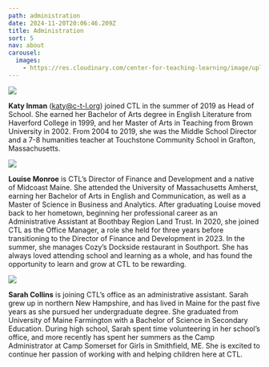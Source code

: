 ```yaml
---
path: administration
date: 2024-11-20T20:06:46.209Z
title: Administration
sort: 5
nav: about
carousel:
  images:
    - https://res.cloudinary.com/center-for-teaching-learning/image/upload/v1661109854/200114_untitledshoot_DSC_3659_rqjbnn.jpg
---
```

![](https://res.cloudinary.com/center-for-teaching-learning/image/upload/v1663681672/Katy_1_jfpimq.png)

**Katy Inman** (katy@c-t-l.org) joined CTL in the summer of 2019 as Head of School. She earned her Bachelor of Arts degree in English Literature from Haverford College in 1999, and her Master of Arts in Teaching from Brown University in 2002. From 2004 to 2019, she was the Middle School Director and a 7-8 humanities teacher at Touchstone Community School in Grafton, Massachusetts.

![](https://res.cloudinary.com/center-for-teaching-learning/image/upload/v1665867927/faculty%20and%20staff%20photos/louise.staff_spnpef.jpg)

**Louise Monroe** is CTL’s Director of Finance and Development and a native of Midcoast Maine. She attended the University of Massachusetts Amherst, earning her Bachelor of Arts in English and Communication, as well as a Master of Science in Business and Analytics. After graduating Louise moved back to her hometown, beginning her professional career as an Administrative Assistant at Boothbay Region Land Trust. In 2020, she joined CTL as the Office Manager, a role she held for three years before transitioning to the Director of Finance and Development in 2023. In the summer, she manages Cozy’s Dockside restaurant in Southport. She has always loved attending school and learning as a whole, and has found the opportunity to learn and grow at CTL to be rewarding.

![](https://res.cloudinary.com/center-for-teaching-learning/image/upload/v1732133178/10761-CTL_240925_qhc6sb.jpg)

**Sarah Collins** is joining CTL’s office as an administrative assistant. Sarah grew up in northern New Hampshire, and has lived in Maine for the past five years as she pursued her undergraduate degree. She graduated from University of Maine Farmington with a Bachelor of Science in Secondary Education. During high school, Sarah spent time volunteering in her school’s office, and more recently has spent her summers as the Camp Administrator at Camp Somerset for Girls in Smithfield, ME. She is excited to continue her passion of working with and helping children here at CTL.
